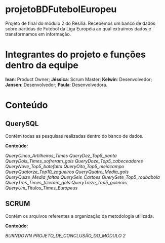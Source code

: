 # projetoBDFutebolEuropeu
Projeto de final do módulo 2 do Resilia. 
Recebemos um banco de dados sobre partidas de Futebol da Liga Européia ao qual extraímos dados e transformamos em informação.

# Integrantes do projeto e funções dentro da equipe

**Ivan**: Product Owner;
**Jéssica**: Scrum Master;
**Kelwin**: Desenvolvedor;
**Jansen**: Desenvolvedor;
**Paula**: Desenvolvedora.

# Conteúdo

## QuerySQL

Contém todas as pesquisas realizadas dentro do banco de dados.

**Conteúdo:**

*QueryCinco_Artilheiros_Times*
*QueryDez_Top5_ponta*
*QueryDois_Times_sofreram_gols*
*QueryDoze_Top5_cabeceadores*
*QueryNove_Top5_batefalta*
*QueryOito_Top5_meiacampo*
*QueryQuatorze_Top10_zagueiros*
*QueryQuatro_Media_gols*
*QueryQuize_Media_faltas*
*QuerySeis_Cartoes*
*QuerySete_Top5_roubabola*
*QueryTres_Times_fizeram_gols*
*QueryTreze_Top5_goleiros*
*QueryUm_Titulos_Times_Europeus*

## SCRUM

Contém os arquivos referentes a organização da metodologia utilizada.

**Conteúdo:**

*BURNDOWN*
*PROJETO_DE_CONCLUSÃO_DO_MÓDULO 2*

